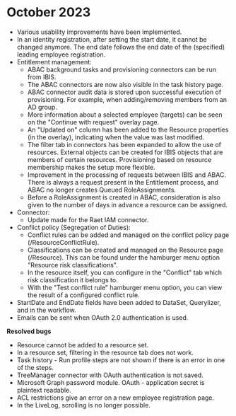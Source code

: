 # October 2023

- Various usability improvements have been implemented.
- In an identity registration, after setting the start date, it cannot be changed anymore. The end date follows the end date of the (specified) leading employee registration.
- Entitlement management:
  - ABAC background tasks and provisioning connectors can be run from IBIS.
  - The ABAC connectors are now also visible in the task history page.
  - ABAC connector audit data is stored upon successful execution of provisioning. For example, when adding/removing members from an AD group.
  - More information about a selected employee (targets) can be seen on the "Continue with request" overlay page.
  - An "Updated on" column has been added to the Resource properties (in the overlay), indicating when the value was last modified.
  - The filter tab in connectors has been expanded to allow the use of resources. External objects can be created for IBIS objects that are members of certain resources. Provisioning based on resource membership makes the setup more flexible.
  - Improvement in the processing of requests between IBIS and ABAC. There is always a request present in the Entitlement process, and ABAC no longer creates Queued RoleAssignments.
  - Before a RoleAssignment is created in ABAC, consideration is also given to the number of days in advance a resource can be assigned.
- Connector:
  - Update made for the Raet IAM connector.
- Conflict policy (Segregation of Duties):
  - Conflict rules can be added and managed on the conflict policy page (/ResourceConflictRule).
  - Classifications can be created and managed on the Resource page (/Resource). This can be found under the hamburger menu option "Resource risk classifications".
  - In the resource itself, you can configure in the "Conflict" tab which risk classification it belongs to.
  - With the "Test conflict rule" hamburger menu option, you can view the result of a configured conflict rule.
- StartDate and EndDate fields have been added to DataSet, Querylizer, and in the workflow.
- Emails can be sent when OAuth 2.0 authentication is used.

**Resolved bugs**
  - Resource cannot be added to a resource set.
  - In a resource set, filtering in the resource tab does not work.
  - Task history - Run profile steps are not shown if there is an error in one of the steps.
  - TreeManager connector with OAuth authentication is not saved.
  - Microsoft Graph password module. OAuth - application secret is plaintext readable.
  - ACL restrictions give an error on a new employee registration page.
  - In the LiveLog, scrolling is no longer possible.